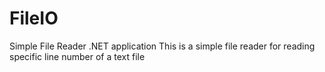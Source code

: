 # FileIO
Simple File Reader .NET application
This is a simple file reader for reading specific line number of a text file
